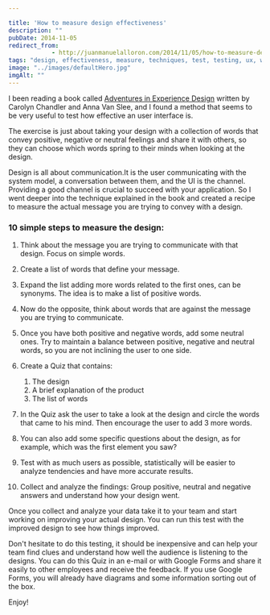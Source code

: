 ```yaml
---

title: 'How to measure design effectiveness'
description: ""
pubDate: 2014-11-05
redirect_from: 
            - http://juanmanuelalloron.com/2014/11/05/how-to-measure-design-effectiveness/
tags: "design, effectiveness, measure, techniques, test, testing, ux, web testing"
image: "../images/defaultHero.jpg"
imgAlt: ""
---
```

I been reading a book called [Adventures in Experience Design](http://amzn.com/B00H2KEPFC) written by Carolyn Chandler and Anna Van Slee, and I found a method that seems to be very useful to test how effective an user interface is.

The exercise is just about taking your design with a collection of words that convey positive, negative or neutral feelings and share it with others, so they can choose which words spring to their minds when looking at the design.

Design is all about communication.It is the user communicating with the system model, a conversation between them, and the UI is the channel. Providing a good channel is crucial to succeed with your application. So I went deeper into the technique explained in the book and created a recipe to measure the actual message you are trying to convey with a design.

### 10 simple steps to measure the design:

1. Think about the message you are trying to communicate with that design. Focus on simple words.

2. Create a list of words that define your message.

3. Expand the list adding more words related to the first ones, can be synonyms. The idea is to make a list of positive words.

4. Now do the opposite, think about words that are against the message you are trying to communicate.

5. Once you have both positive and negative words, add some neutral ones. Try to maintain a balance between positive, negative and neutral words, so you are not inclining the user to one side.

6. Create a Quiz that contains:

   1. The design
   2. A brief explanation of the product
   3. The list of words

7. In the Quiz ask the user to take a look at the design and circle the words that came to his mind. Then encourage the user to add 3 more words.

8. You can also add some specific questions about the design, as for example, which was the first element you saw?

9. Test with as much users as possible, statistically will be easier to analyze tendencies and have more accurate results.

10. Collect and analyze the findings: Group positive, neutral and negative answers and understand how your design went.

Once you collect and analyze your data take it to your team and start working on improving your actual design. You can run this test with the improved design to see how things improved.

Don't hesitate to do this testing, it should be inexpensive and can help your team find clues and understand how well the audience is listening to the designs. You can do this Quiz in an e-mail or with Google Forms and share it easily to other employees and receive the feedback. If you use Google Forms, you will already have diagrams and some information sorting out of the box.

Enjoy!
